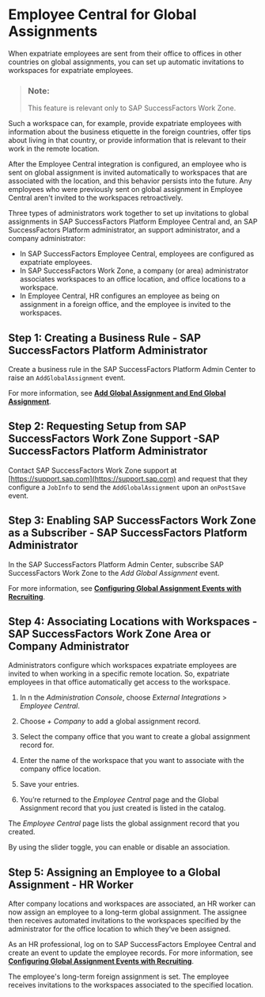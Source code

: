 <!-- loiof5c17ff9467340fc8897d729b623b4fe -->

# Employee Central for Global Assignments

When expatriate employees are sent from their office to offices in other countries on global assignments, you can set up automatic invitations to workspaces for expatriate employees.



> ### Note:  
> This feature is relevant only to SAP SuccessFactors Work Zone.

Such a workspace can, for example, provide expatriate employees with information about the business etiquette in the foreign countries, offer tips about living in that country, or provide information that is relevant to their work in the remote location.

After the Employee Central integration is configured, an employee who is sent on global assignment is invited automatically to workspaces that are associated with the location, and this behavior persists into the future. Any employees who were previously sent on global assignment in Employee Central aren't invited to the workspaces retroactively.

Three types of administrators work together to set up invitations to global assignments in SAP SuccessFactors Platform Employee Central and, an SAP SuccessFactors Platform administrator, an support administrator, and a company administrator:

-   In SAP SuccessFactors Employee Central, employees are configured as expatriate employees.
-   In SAP SuccessFactors Work Zone, a company \(or area\) administrator associates workspaces to an office location, and office locations to a workspace.
-   In Employee Central, HR configures an employee as being on assignment in a foreign office, and the employee is invited to the workspaces.




<a name="loiof5c17ff9467340fc8897d729b623b4fe__section_nnv_thl_dlb"/>

## Step 1: Creating a Business Rule - SAP SuccessFactors Platform Administrator

Create a business rule in the SAP SuccessFactors Platform Admin Center to raise an `AddGlobalAssignment` event.

For more information, see [**Add Global Assignment and End Global Assignment**](https://help.sap.com/docs/SAP_SUCCESSFACTORS_PLATFORM/e85fac4e6a3b4884b6451d4208cdb778/7a9212cb121c44c1843683b45f7bd95a.html).



<a name="loiof5c17ff9467340fc8897d729b623b4fe__section_hgv_thl_dlb"/>

## Step 2: Requesting Setup from SAP SuccessFactors Work Zone Support -SAP SuccessFactors Platform Administrator

Contact SAP SuccessFactors Work Zone support at [https://support.sap.com](https://support.sap.com) and request that they configure a `JobInfo` to send the `AddGlobalAssignment` upon an `onPostSave` event.



<a name="loiof5c17ff9467340fc8897d729b623b4fe__section_cw5_thl_dlb"/>

## Step 3: Enabling SAP SuccessFactors Work Zone as a Subscriber - SAP SuccessFactors Platform Administrator

In the SAP SuccessFactors Platform Admin Center, subscribe SAP SuccessFactors Work Zone to the *Add Global Assignment* event.

For more information, see [**Configuring Global Assignment Events with Recruiting**](https://help.sap.com/docs/SAP_SUCCESSFACTORS_PLATFORM/e85fac4e6a3b4884b6451d4208cdb778/b14ec80f8e5f48369c1c201a6283ae3b.html).



<a name="loiof5c17ff9467340fc8897d729b623b4fe__section_rk5_thl_dlb"/>

## Step 4: Associating Locations with Workspaces - SAP SuccessFactors Work Zone Area or Company Administrator

Administrators configure which workspaces expatriate employees are invited to when working in a specific remote location. So, expatriate employees in that office automatically get access to the workspace.

1.  In n the *Administration Console*, choose *External Integrations* \> *Employee Central*.
2.  Choose *\+ Company* to add a global assignment record.
3.  Select the company office that you want to create a global assignment record for.

4.  Enter the name of the workspace that you want to associate with the company office location.
5.  Save your entries.

6.  You’re returned to the *Employee Central* page and the Global Assignment record that you just created is listed in the catalog.

The *Employee Central* page lists the global assignment record that you created.

By using the slider toggle, you can enable or disable an association.



<a name="loiof5c17ff9467340fc8897d729b623b4fe__section_bb5_thl_dlb"/>

## Step 5: Assigning an Employee to a Global Assignment - HR Worker

After company locations and workspaces are associated, an HR worker can now assign an employee to a long-term global assignment. The assignee then receives automated invitations to the workspaces specified by the administrator for the office location to which they’ve been assigned.

As an HR professional, log on to SAP SuccessFactors Employee Central and create an event to update the employee records. For more information, see [**Configuring Global Assignment Events with Recruiting**](https://help.sap.com/docs/SAP_SUCCESSFACTORS_PLATFORM/e85fac4e6a3b4884b6451d4208cdb778/b14ec80f8e5f48369c1c201a6283ae3b.html).



The employee's long-term foreign assignment is set. The employee receives invitations to the workspaces associated to the specified location.

